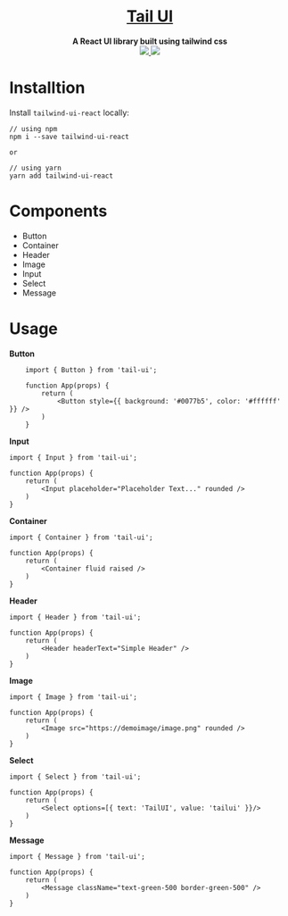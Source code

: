 <div align="center">
    <a href="http://react-simple-boilerplate.surge.sh/">
        <h1>Tail UI</h1>
    </a>
</div>

<div align="center">
    <strong>A React UI library built using tailwind css</strong>
    <br />
    <div>
        <!-- Mit License -->
        <a href="https://github.com/udaypydi/tail-ui/blob/master/LICENSE">
            <img src="https://img.shields.io/github/license/udaypydi/tail-ui">
        </a>
        <!-- Pr's -->
        <a href="https://github.com/udaypydi/tail-ui/blob/master/CONTRIBUTING.md"> 
        <img src="https://img.shields.io/badge/PRs-welcome-blueviolet.svg">
        </a>
    </div>
</div>

<div align="left">
    <h1>Installtion</h1>
    <p>Install <code>tailwind-ui-react</code> locally:</p>

    // using npm
    npm i --save tailwind-ui-react
    
    or

    // using yarn
    yarn add tailwind-ui-react
    
</div>
<div align="left">
    <h1>Components</h1>
    <ul>
        <li>Button</li>
        <li>Container</li>
        <li>Header</li>
        <li>Image</li>
        <li>Input</li>
        <li>Select</li>
        <li>Message</li>
    </ul>
</div>

<div align="left">
    <h1>Usage</h1>
        <strong>Button</strong>
        <br />

        import { Button } from 'tail-ui';

        function App(props) {
            return (
                <Button style={{ background: '#0077b5', color: '#ffffff' }} />
            )
        }


<strong>Input</strong>
    <br />

    import { Input } from 'tail-ui';

    function App(props) {
        return (
            <Input placeholder="Placeholder Text..." rounded />
        )
    }

<strong>Container</strong>
    <br />

    import { Container } from 'tail-ui';

    function App(props) {
        return (
            <Container fluid raised />
        )
    }

<strong>Header</strong>
    <br />

    import { Header } from 'tail-ui';

    function App(props) {
        return (
            <Header headerText="Simple Header" />
        )
    }

<strong>Image</strong>
    <br />

    import { Image } from 'tail-ui';

    function App(props) {
        return (
            <Image src="https://demoimage/image.png" rounded />
        )
    }

<strong>Select</strong>
    <br />

    import { Select } from 'tail-ui';

    function App(props) {
        return (
            <Select options=[{ text: 'TailUI', value: 'tailui' }}/>
        )
    }
</div>

<strong>Message</strong>
    <br />

    import { Message } from 'tail-ui';

    function App(props) {
        return (
            <Message className="text-green-500 border-green-500" />
        )
    }
</div>
